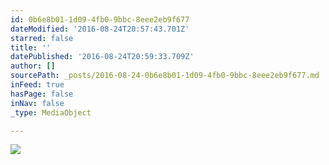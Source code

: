 ```yaml
---
id: 0b6e8b01-1d09-4fb0-9bbc-8eee2eb9f677
dateModified: '2016-08-24T20:57:43.701Z'
starred: false
title: ''
datePublished: '2016-08-24T20:59:33.709Z'
author: []
sourcePath: _posts/2016-08-24-0b6e8b01-1d09-4fb0-9bbc-8eee2eb9f677.md
inFeed: true
hasPage: false
inNav: false
_type: MediaObject

---
```

![](https://the-grid-user-content.s3-us-west-2.amazonaws.com/2c11e23d-bb20-40ff-b76c-0fc255207a4b.jpg)